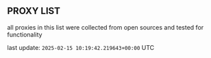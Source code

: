 ## PROXY LIST

all proxies in this list were collected from open sources and tested for functionality

last update: `2025-02-15 10:19:42.219643+00:00` UTC